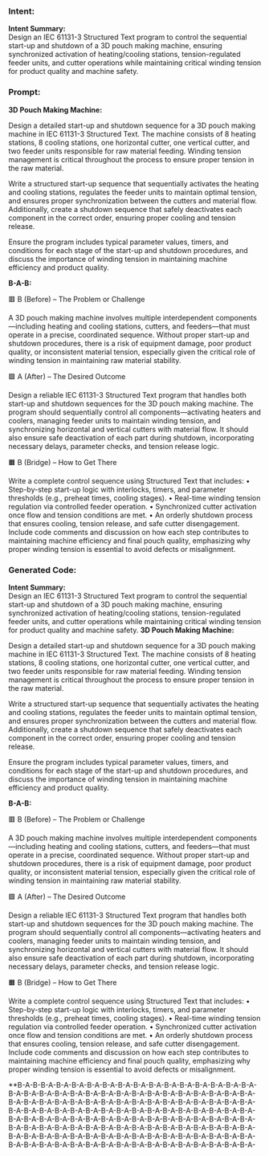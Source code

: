 ### Intent:
**Intent Summary:**  
Design an IEC 61131-3 Structured Text program to control the sequential start-up and shutdown of a 3D pouch making machine, ensuring synchronized activation of heating/cooling stations, tension-regulated feeder units, and cutter operations while maintaining critical winding tension for product quality and machine safety.

### Prompt:
**3D Pouch Making Machine:**

Design a detailed start-up and shutdown sequence for a 3D pouch making machine in IEC 61131-3 Structured Text. The machine consists of 8 heating stations, 8 cooling stations, one horizontal cutter, one vertical cutter, and two feeder units responsible for raw material feeding. Winding tension management is critical throughout the process to ensure proper tension in the raw material.

Write a structured start-up sequence that sequentially activates the heating and cooling stations, regulates the feeder units to maintain optimal tension, and ensures proper synchronization between the cutters and material flow. Additionally, create a shutdown sequence that safely deactivates each component in the correct order, ensuring proper cooling and tension release.

Ensure the program includes typical parameter values, timers, and conditions for each stage of the start-up and shutdown procedures, and discuss the importance of winding tension in maintaining machine efficiency and product quality.

**B-A-B:**

🟥 B (Before) – The Problem or Challenge

A 3D pouch making machine involves multiple interdependent components—including heating and cooling stations, cutters, and feeders—that must operate in a precise, coordinated sequence. Without proper start-up and shutdown procedures, there is a risk of equipment damage, poor product quality, or inconsistent material tension, especially given the critical role of winding tension in maintaining raw material stability.

🟩 A (After) – The Desired Outcome

Design a reliable IEC 61131-3 Structured Text program that handles both start-up and shutdown sequences for the 3D pouch making machine. The program should sequentially control all components—activating heaters and coolers, managing feeder units to maintain winding tension, and synchronizing horizontal and vertical cutters with material flow. It should also ensure safe deactivation of each part during shutdown, incorporating necessary delays, parameter checks, and tension release logic.

🟧 B (Bridge) – How to Get There

Write a complete control sequence using Structured Text that includes:
	•	Step-by-step start-up logic with interlocks, timers, and parameter thresholds (e.g., preheat times, cooling stages).
	•	Real-time winding tension regulation via controlled feeder operation.
	•	Synchronized cutter activation once flow and tension conditions are met.
	•	An orderly shutdown process that ensures cooling, tension release, and safe cutter disengagement.
Include code comments and discussion on how each step contributes to maintaining machine efficiency and final pouch quality, emphasizing why proper winding tension is essential to avoid defects or misalignment.

### Generated Code:
**Intent Summary:**  
Design an IEC 61131-3 Structured Text program to control the sequential start-up and shutdown of a 3D pouch making machine, ensuring synchronized activation of heating/cooling stations, tension-regulated feeder units, and cutter operations while maintaining critical winding tension for product quality and machine safety.
**3D Pouch Making Machine:**

Design a detailed start-up and shutdown sequence for a 3D pouch making machine in IEC 61131-3 Structured Text. The machine consists of 8 heating stations, 8 cooling stations, one horizontal cutter, one vertical cutter, and two feeder units responsible for raw material feeding. Winding tension management is critical throughout the process to ensure proper tension in the raw material.

Write a structured start-up sequence that sequentially activates the heating and cooling stations, regulates the feeder units to maintain optimal tension, and ensures proper synchronization between the cutters and material flow. Additionally, create a shutdown sequence that safely deactivates each component in the correct order, ensuring proper cooling and tension release.

Ensure the program includes typical parameter values, timers, and conditions for each stage of the start-up and shutdown procedures, and discuss the importance of winding tension in maintaining machine efficiency and product quality.

**B-A-B:**

🟥 B (Before) – The Problem or Challenge

A 3D pouch making machine involves multiple interdependent components—including heating and cooling stations, cutters, and feeders—that must operate in a precise, coordinated sequence. Without proper start-up and shutdown procedures, there is a risk of equipment damage, poor product quality, or inconsistent material tension, especially given the critical role of winding tension in maintaining raw material stability.

🟩 A (After) – The Desired Outcome

Design a reliable IEC 61131-3 Structured Text program that handles both start-up and shutdown sequences for the 3D pouch making machine. The program should sequentially control all components—activating heaters and coolers, managing feeder units to maintain winding tension, and synchronizing horizontal and vertical cutters with material flow. It should also ensure safe deactivation of each part during shutdown, incorporating necessary delays, parameter checks, and tension release logic.

🟧 B (Bridge) – How to Get There

Write a complete control sequence using Structured Text that includes:
	•	Step-by-step start-up logic with interlocks, timers, and parameter thresholds (e.g., preheat times, cooling stages).
	•	Real-time winding tension regulation via controlled feeder operation.
	•	Synchronized cutter activation once flow and tension conditions are met.
	•	An orderly shutdown process that ensures cooling, tension release, and safe cutter disengagement.
Include code comments and discussion on how each step contributes to maintaining machine efficiency and final pouch quality, emphasizing why proper winding tension is essential to avoid defects or misalignment.

**B-A-B-B-A-B-A-B-A-B-A-B-A-B-A-B-A-B-A-B-A-B-A-B-A-B-A-B-A-B-A-B-A-B-A-B-A-B-A-B-A-B-A-B-A-B-A-B-A-B-A-B-A-B-A-B-A-B-A-B-A-B-A-B-A-B-A-B-A-B-A-B-A-B-A-B-A-B-A-B-A-B-A-B-A-B-A-B-A-B-A-B-A-B-A-B-A-B-A-B-A-B-A-B-A-B-A-B-A-B-A-B-A-B-A-B-A-B-A-B-A-B-A-B-A-B-A-B-A-B-A-B-A-B-A-B-A-B-A-B-A-B-A-B-A-B-A-B-A-B-A-B-A-B-A-B-A-B-A-B-A-B-A-B-A-B-A-B-A-B-A-B-A-B-A-B-A-B-A-B-A-B-A-B-A-B-A-B-A-B-A-B-A-B-A-B-A-B-A-B-A-B-A-B-A-B-A-B-A-B-A-B-A-B-A-B-A-B-A-B-A-B-A-B-A-B-A-B-A-B-A-B-A-B-A-B-A-B-A-B-A-B-A-B-A-B-A-B-A-B-A-B-A-B-A-
